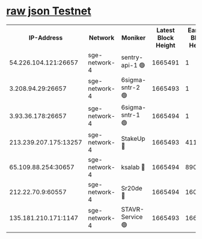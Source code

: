 
[raw json Testnet](https://rpc-check.sget.stavr.tech/sget/rpc-sget-result.json)
=


<table><tr><th>IP-Address</th><th>Network</th><th>Moniker</th><th>Latest Block Height</th><th>Earliest Block Height</th><th>Catching Up</th><th>Tx Index</th><th>Voting Power</th><th>Scan Time</th></tr><tr><td>54.226.104.121:26657</td><td>sge-network-4</td><td>sentry-api-1 🟢</td><td>1665491</td><td>1</td><td>False</td><td>on</td><td>0</td><td>2024-02-21T04:06:27.784648558UTC</td></tr><tr><td>3.208.94.29:26657</td><td>sge-network-4</td><td>6sigma-sntr-2 🟢</td><td>1665493</td><td>1</td><td>False</td><td>on</td><td>0</td><td>2024-02-21T04:06:38.037490440UTC</td></tr><tr><td>3.93.36.178:26657</td><td>sge-network-4</td><td>6sigma-sntr-1 🟢</td><td>1665494</td><td>1</td><td>False</td><td>on</td><td>0</td><td>2024-02-21T04:06:40.783304719UTC</td></tr><tr><td>213.239.207.175:13257</td><td>sge-network-4</td><td>StakeUp 🔴</td><td>1665493</td><td>411001</td><td>False</td><td>off</td><td>100</td><td>2024-02-21T04:06:36.953245389UTC</td></tr><tr><td>65.109.88.254:30657</td><td>sge-network-4</td><td>ksalab 🔴</td><td>1665494</td><td>890001</td><td>False</td><td>off</td><td>2183</td><td>2024-02-21T04:06:43.218060879UTC</td></tr><tr><td>212.22.70.9:60557</td><td>sge-network-4</td><td>Sr20de 🔴</td><td>1665494</td><td>1608978</td><td>False</td><td>on</td><td>104</td><td>2024-02-21T04:06:45.672280850UTC</td></tr><tr><td>135.181.210.171:1147</td><td>sge-network-4</td><td>STAVR-Service 🟢</td><td>1665493</td><td>1662001</td><td>False</td><td>on</td><td>0</td><td>2024-02-21T04:06:37.350079085UTC</td></tr></table>
